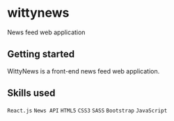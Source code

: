 # wittynews
News feed web application

## Getting started
WittyNews is a front-end news feed web application.

## Skills used
`React.js` `News API` `HTML5` `CSS3` `SASS` `Bootstrap` `JavaScript`
